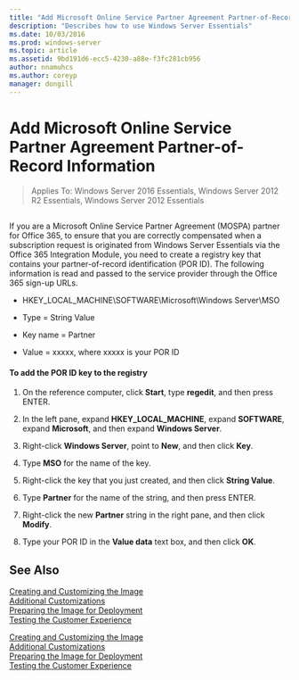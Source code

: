 ```yaml
---
title: "Add Microsoft Online Service Partner Agreement Partner-of-Record Information"
description: "Describes how to use Windows Server Essentials"
ms.date: 10/03/2016
ms.prod: windows-server
ms.topic: article
ms.assetid: 9bd191d6-ecc5-4230-a88e-f3fc281cb956
author: nnamuhcs
ms.author: coreyp
manager: dongill
---
```


# Add Microsoft Online Service Partner Agreement Partner-of-Record Information

>Applies To: Windows Server 2016 Essentials, Windows Server 2012 R2 Essentials, Windows Server 2012 Essentials

##  <a name="BKMK_3rdLevelDomanNames"></a>   
 If you are a Microsoft Online Service Partner Agreement (MOSPA) partner for Office 365, to ensure that you are correctly compensated when a subscription request is originated from  Windows Server Essentials via the Office 365 Integration Module, you need to create a registry key that contains your partner-of-record identification (POR ID). The following information is read and passed to the service provider through the Office 365 sign-up URLs.  
  
-   HKEY_LOCAL_MACHINE\SOFTWARE\Microsoft\Windows Server\MSO  
  
-   Type = String Value  
  
-   Key name = Partner  
  
-   Value = xxxxx, where xxxxx is your POR ID  
  
#### To add the POR ID key to the registry  
  
1.  On the reference computer, click **Start**, type **regedit**, and then press ENTER.  
  
2.  In the left pane, expand **HKEY_LOCAL_MACHINE**, expand **SOFTWARE**, expand **Microsoft**, and then expand **Windows Server**.  
  
3.  Right-click **Windows Server**, point to **New**, and then click **Key**.  
  
4.  Type **MSO** for the name of the key.  
  
5.  Right-click the key that you just created, and then click **String Value**.  
  
6.  Type **Partner** for the name of the string, and then press ENTER.  
  
7.  Right-click the new **Partner** string in the right pane, and then click **Modify**.  
  
8.  Type your POR ID in the **Value data** text box, and then click **OK**.  
  
## See Also  

 [Creating and Customizing the Image](Creating-and-Customizing-the-Image.md)   
 [Additional Customizations](Additional-Customizations.md)   
 [Preparing the Image for Deployment](Preparing-the-Image-for-Deployment.md)   
 [Testing the Customer Experience](Testing-the-Customer-Experience.md)

 [Creating and Customizing the Image](../install/Creating-and-Customizing-the-Image.md)   
 [Additional Customizations](../install/Additional-Customizations.md)   
 [Preparing the Image for Deployment](../install/Preparing-the-Image-for-Deployment.md)   
 [Testing the Customer Experience](../install/Testing-the-Customer-Experience.md)

